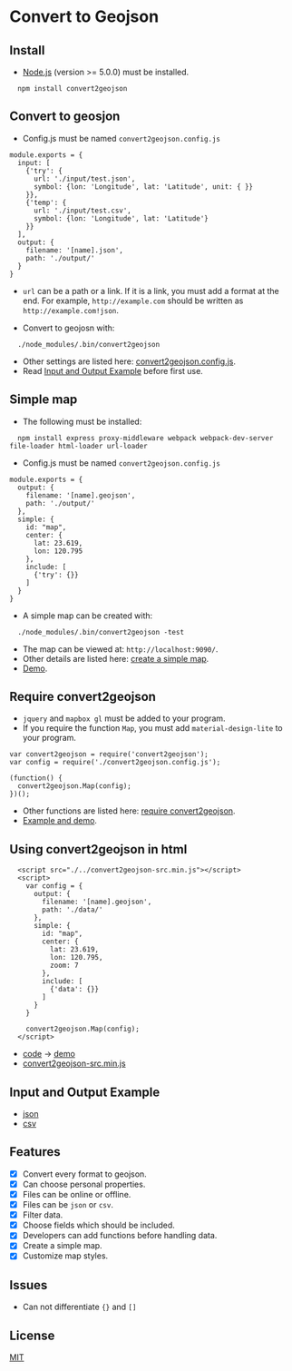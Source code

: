 # Convert to Geojson

## Install

- [Node.js](https://nodejs.org/en/) (version >= 5.0.0) must be installed.

```
  npm install convert2geojson
```

## Convert to geosjon

- Config.js must be named `convert2geojson.config.js`
```
module.exports = { 
  input: [
    {'try': {
      url: './input/test.json',
      symbol: {lon: 'Longitude', lat: 'Latitude', unit: { }}
    }},
    {'temp': {
      url: './input/test.csv',
      symbol: {lon: 'Longitude', lat: 'Latitude'}
    }}
  ],  
  output: {
    filename: '[name].json',
    path: './output/'
  }   
}
```
- `url` can be a path or a link. If it is a link, you must add a format at the end. For example, `http://example.com` should be written as `http://example.com!json`.

- Convert to geojosn with:
```
  ./node_modules/.bin/convert2geojson
```

- Other settings are listed here: [convert2geojson.config.js](https://github.com/HsuTing/convert2geojson/wiki/convert2geojson.config.js).
- Read [Input and Output Example](https://github.com/HsuTing/convert2geojson#input-and-output-example) before first use.

## Simple map

- The following must be installed:
```
  npm install express proxy-middleware webpack webpack-dev-server file-loader html-loader url-loader
```

- Config.js must be named `convert2geojson.config.js`
```
module.exports = {
  output: {
    filename: '[name].geojson',
    path: './output/'
  },
  simple: {
    id: "map",
    center: {
      lat: 23.619, 
      lon: 120.795
    },  
    include: [
      {'try': {}} 
    ]
  }
}
```

- A simple map can be created with:
```
  ./node_modules/.bin/convert2geojson -test
```

- The map can be viewed at: `http://localhost:9090/`.
- Other details are listed here: [create a simple map](https://github.com/HsuTing/convert2geojson/wiki/create-a-simple-map).
- [Demo](http://hsuting.github.io/convert2geojson/example/index2.html).

## Require convert2geojson

- `jquery` and `mapbox gl` must be added to your program.
- If you require the function `Map`, you must add `material-design-lite` to your program.

```
var convert2geojson = require('convert2geojson');
var config = require('./convert2geojson.config.js');

(function() {
  convert2geojson.Map(config);
})();
```
- Other functions are listed here: [require convert2geojson](https://github.com/HsuTing/convert2geojson/wiki/require-convert2geosjon).
- [Example and demo](https://github.com/HsuTing/convert2geojson/wiki/require-convert2geosjon#example-code).

## Using convert2geojson in html

```
  <script src="./../convert2geojson-src.min.js"></script>
  <script>
    var config = {
      output: {
        filename: '[name].geojson',
        path: './data/'
      },
      simple: {
        id: "map",
        center: {
          lat: 23.619, 
          lon: 120.795,
          zoom: 7
        },
        include: [
          {'data': {}}
        ]
      }
    }

    convert2geojson.Map(config);
  </script>
```
- [code](https://github.com/HsuTing/convert2geojson/blob/gh-pages/example/use-src.html) -> [demo](http://hsuting.github.io/convert2geojson/example/use-src.html)
- [convert2geojson-src.min.js](https://raw.githubusercontent.com/HsuTing/convert2geojson/master/convert2geojson-src.min.js)

## Input and Output Example

- [json](https://github.com/HsuTing/convert2geojson/wiki#json)
- [csv](https://github.com/HsuTing/convert2geojson/wiki#csv)

## Features

- [x] Convert every format to geojson.
- [x] Can choose personal properties.
- [x] Files can be online or offline.
- [x] Files can be `json` or `csv`.
- [x] Filter data.
- [x] Choose fields which should be included.
- [x] Developers can add functions before handling data.
- [x] Create a simple map.
- [x] Customize map styles.

## Issues

- Can not differentiate `{}` and `[]`

## License

[MIT](https://github.com/HsuTing/convert2geojson/blob/master/LICENSE)
